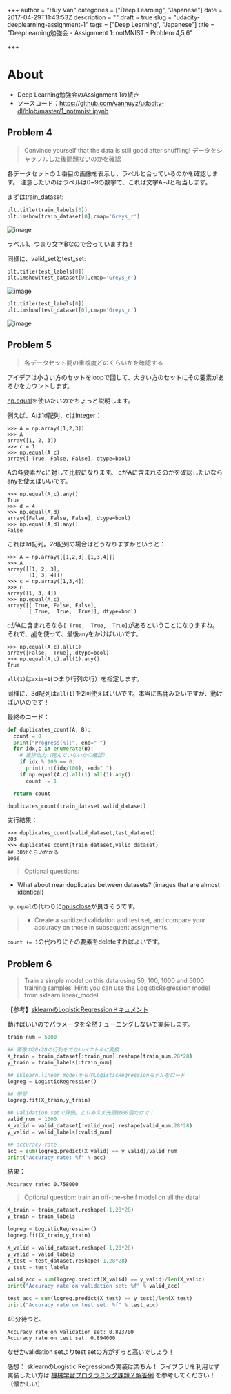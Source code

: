 +++
author = "Huy Van"
categories = ["Deep Learning", "Japanese"]
date = 2017-04-29T11:43:53Z
description = ""
draft = true
slug = "udacity-deeplearning-assignment-1"
tags = ["Deep Learning", "Japanese"]
title = "DeepLearning勉強会 - Assignment 1: notMNIST - Problem 4,5,6"

+++


# About
* Deep Learning勉強会のAssignment 1の続き
* ソースコード：https://github.com/vanhuyz/udacity-dl/blob/master/1_notmnist.ipynb

## Problem 4

> Convince yourself that the data is still good after shuffling!
> データをシャッフルした後問題ないのかを確認

各データセットの１番目の画像を表示し、ラベルと合っているのかを確認します。
注意したいのはラベルは0~9の数字で、これは文字A~Jと相当します。

まずはtrain_dataset:

```python
plt.title(train_labels[0])
plt.imshow(train_dataset[0],cmap='Greys_r')
```

![image](https://galapagos.qiita.com/files/6164fdb8-e086-5ed6-97ef-f9bca09660b4.png)

ラベル1、つまり文字Bなので合っていますね！

同様に、valid_setとtest_set:

```python
plt.title(test_labels[0])
plt.imshow(test_dataset[0],cmap='Greys_r')
```


![image](https://galapagos.qiita.com/files/a2d58eba-90e2-2038-bf52-6bf5deaa154d.png)

```python
plt.title(test_labels[0])
plt.imshow(test_dataset[0],cmap='Greys_r')
```

![image](https://galapagos.qiita.com/files/4ee6724c-b43e-fbd8-6c7c-8cc88cf77b8d.png)

## Problem 5

> 各データセット間の重複度どのくらいかを確認する

アイデアは小さい方のセットをloopで回して、大きい方のセットにその要素があるかをカウントします。

[np.equal](http://docs.scipy.org/doc/numpy-1.10.1/reference/generated/numpy.equal.html)を使いたいのでちょっと説明します。

例えば、Aは1d配列、cはInteger：

```pycon
>>> A = np.array([1,2,3])
>>> A
array([1, 2, 3])
>>> c = 1
>>> np.equal(A,c)
array([ True, False, False], dtype=bool)
```

Aの各要素がcに対して比較になります。
cがAに含まれるのかを確認したいなら[any](http://docs.scipy.org/doc/numpy-1.10.0/reference/generated/numpy.ndarray.any.html)を使えばいいです。

```pycon
>>> np.equal(A,c).any()
True
>>> d = 4
>>> np.equal(A,d)
array([False, False, False], dtype=bool)
>>> np.equal(A,d).any()
False
```

これは1d配列。2d配列の場合はどうなりますかというと：

```pycon
>>> A = np.array([[1,2,3],[1,3,4]])
>>> A
array([[1, 2, 3],
       [1, 3, 4]])
>>> c = np.array([1,3,4])
>>> c
array([1, 3, 4])
>>> np.equal(A,c)
array([[ True, False, False],
       [ True,  True,  True]], dtype=bool)
```

cがAに含まれるなら`[ True,  True,  True]`があるということになりますね。
それで、[all](http://docs.scipy.org/doc/numpy-1.10.0/reference/generated/numpy.ndarray.all.html)を使って、最後`any`をかけばいいです。

```pycon
>>> np.equal(A,c).all(1)
array([False,  True], dtype=bool)
>>> np.equal(A,c).all(1).any()
True
```

`all(1)`は`axis=1`(つまり行列の行）を指定します。

同様に、3d配列は`all(1)`を2回使えばいいです。本当に馬鹿みたいですが、動けばいいのです！

最終のコード：

```python
def duplicates_count(A, B):
  count = 0
  print("Progress(%):", end=" ")
  for idx,c in enumerate(B):
    # 進捗出力（死んでいないかの確認）
    if idx % 100 == 0:
      print(int(idx/100), end=" ")
    if np.equal(A,c).all(1).all(1).any():
      count += 1

  return count

duplicates_count(train_dataset,valid_dataset)
```

実行結果：

```pycon
>>> duplicates_count(valid_dataset,test_dataset)
203
>>> duplicates_count(train_dataset,valid_dataset)
## 30分ぐらいかかる
1066
```


> Optional questions:
- What about near duplicates between datasets? (images that are almost identical)

`np.equal`の代わりに[np.isclose](http://docs.scipy.org/doc/numpy-1.10.0/reference/generated/numpy.isclose.html)が良さそうです。

> - Create a sanitized validation and test set, and compare your accuracy on those in subsequent assignments.

`count += 1`の代わりにその要素をdeleteすればよいです。


## Problem 6

> Train a simple model on this data using 50, 100, 1000 and 5000 training samples. Hint: you can use the LogisticRegression model from sklearn.linear_model.

【参考】[sklearnのLogisticRegressionドキュメント](
http://scikit-learn.org/stable/modules/generated/sklearn.linear_model.LogisticRegression.html)

動けばいいのでパラメータを全然チューニングしないで実装します。

```python
train_num = 5000

## 画像の28x28の行列をでかいベクトルに変換
X_train = train_dataset[:train_num].reshape(train_num,28*28)
y_train = train_labels[:train_num]

## sklearn.linear_modelからのLogisticRegressionモデルをロード
logreg = LogisticRegression()

## 学習
logreg.fit(X_train,y_train)

## validation setで評価。とりあえず先頭1000個だけで！
valid_num = 1000
X_valid = valid_dataset[:valid_num].reshape(valid_num,28*28)
y_valid = valid_labels[:valid_num]

## accuracy rate
acc = sum(logreg.predict(X_valid) == y_valid)/valid_num
print("Accuracy rate: %f" % acc)
```

結果：

```
Accuracy rate: 0.758000
```

> Optional question: train an off-the-shelf model on all the data!

```python
X_train = train_dataset.reshape(-1,28*28)
y_train = train_labels

logreg = LogisticRegression()
logreg.fit(X_train,y_train)

X_valid = valid_dataset.reshape(-1,28*28)
y_valid = valid_labels
X_test = test_dataset.reshape(-1,28*28)
y_test = test_labels

valid_acc = sum(logreg.predict(X_valid) == y_valid)/len(X_valid)
print("Accuracy rate on validation set: %f" % valid_acc)

test_acc = sum(logreg.predict(X_test) == y_test)/len(X_test)
print("Accuracy rate on test set: %f" % test_acc)
```

40分待つと、

```
Accuracy rate on validation set: 0.823700
Accuracy rate on test set: 0.894000
```

なぜかvalidation setよりtest setの方がずっと高いでしょう！

感想：
sklearnのLogistic Regressionの実装は楽ちん！
ライブラリを利用せず実装したい方は [機械学習プログラミング課題２解答例](https://vanhuyz.com/coursera-machinelearning-assignment-2/) を参考してください！（懐かしい）


